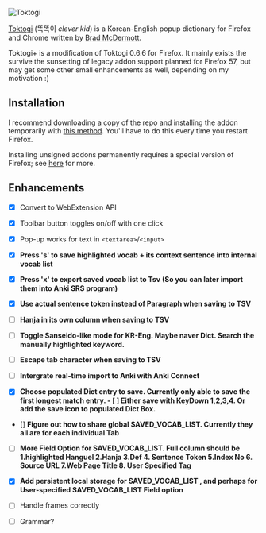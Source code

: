 ![Toktogi](addon/images/64.png)


[Toktogi](http://www.toktogi.com/) (똑똑이 _clever kid_) is a Korean-English popup dictionary
for Firefox and Chrome written by [Brad McDermott](http://bradmcdermott.com/).

Toktogi+ is a modification of Toktogi 0.6.6 for Firefox. It mainly exists the survive the
sunsetting of legacy addon support planned for Firefox 57, but may get some other small
enhancements as well, depending on my motivation :)

## Installation

I recommend downloading a copy of the repo and installing the addon temporarily with
[this method](https://developer.mozilla.org/en-US/Add-ons/WebExtensions/Temporary_Installation_in_Firefox).
You'll have to do this every time you restart Firefox.

Installing unsigned addons permanently requires a special version of Firefox; see
[here](https://wiki.mozilla.org/Addons/Extension_Signing#FAQ) for more.

## Enhancements

- [x] Convert to WebExtension API
- [x] Toolbar button toggles on/off with one click
- [x] Pop-up works for text in `<textarea>`/`<input>`
- [x] **Press 's' to save highlighted vocab + its context sentence into internal vocab list**
- [x] **Press 'x' to export saved vocab list to Tsv (So you can later import them into Anki SRS program)**
- [x] **Use actual sentence token instead of Paragraph when saving to TSV**
- [ ] **Hanja in its own  column when saving to TSV**
- [ ] **Toggle Sanseido-like mode for KR-Eng. Maybe naver Dict. Search the manually highlighted keyword.**
- [ ] **Escape tab character when saving to TSV**
- [ ] **Intergrate real-time import to Anki with Anki Connect**

- [x] **Choose populated Dict entry to save. Currently only able to save the first longest match entry.
      		- [ ] Either save with KeyDown 1,2,3,4. Or add the save icon to populated Dict Box.** 

- [] **Figure out how to share global SAVED_VOCAB_LIST. Currently they all are for each individual Tab**

- [ ] **More Field Option for SAVED_VOCAB_LIST. Full column should be  1.highlighted Hanguel 2.Hanja 3.Def   4. Sentence Token
					5.Index No   6. Source URL  7.Web Page Title  8. User Specified Tag**

- [x] **Add persistent local storage for SAVED_VOCAB_LIST , and perhaps for User-specified SAVED_VOCAB_LIST Field option**
- [ ] Handle frames correctly
- [ ] Grammar?
